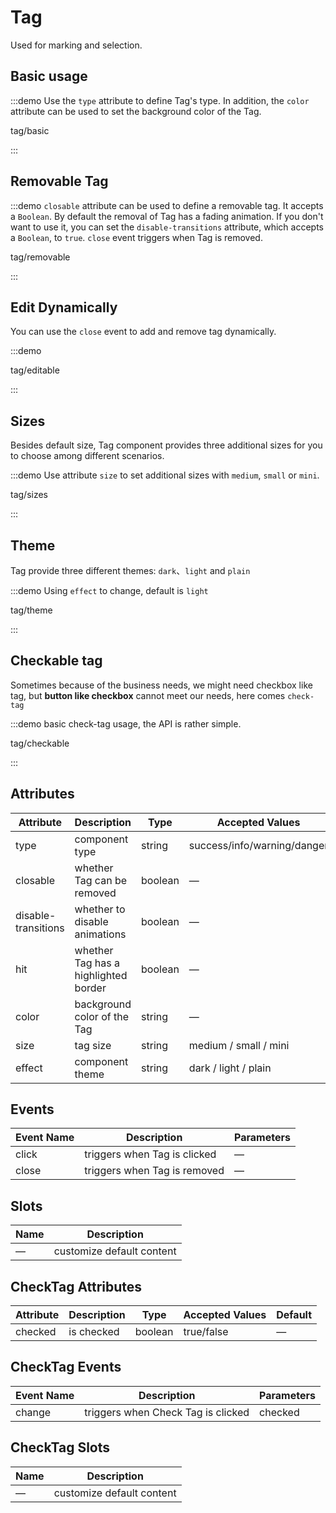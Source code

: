 # Tag

Used for marking and selection.

## Basic usage

:::demo Use the `type` attribute to define Tag's type. In addition, the `color` attribute can be used to set the background color of the Tag.

tag/basic

:::

## Removable Tag

:::demo `closable` attribute can be used to define a removable tag. It accepts a `Boolean`. By default the removal of Tag has a fading animation. If you don't want to use it, you can set the `disable-transitions` attribute, which accepts a `Boolean`, to `true`. `close` event triggers when Tag is removed.

tag/removable

:::

## Edit Dynamically

You can use the `close` event to add and remove tag dynamically.

:::demo

tag/editable

:::

## Sizes

Besides default size, Tag component provides three additional sizes for you to choose among different scenarios.

:::demo Use attribute `size` to set additional sizes with `medium`, `small` or `mini`.

tag/sizes

:::

## Theme

Tag provide three different themes: `dark`、`light` and `plain`

:::demo Using `effect` to change, default is `light`

tag/theme

:::

## Checkable tag

Sometimes because of the business needs, we might need checkbox like tag, but **button like checkbox** cannot meet our needs, here comes `check-tag`

:::demo basic check-tag usage, the API is rather simple.

tag/checkable

:::

## Attributes

| Attribute           | Description                          | Type    | Accepted Values             | Default |
| ------------------- | ------------------------------------ | ------- | --------------------------- | ------- |
| type                | component type                       | string  | success/info/warning/danger | —       |
| closable            | whether Tag can be removed           | boolean | —                           | false   |
| disable-transitions | whether to disable animations        | boolean | —                           | false   |
| hit                 | whether Tag has a highlighted border | boolean | —                           | false   |
| color               | background color of the Tag          | string  | —                           | —       |
| size                | tag size                             | string  | medium / small / mini       | —       |
| effect              | component theme                      | string  | dark / light / plain        | light   |

## Events

| Event Name | Description                  | Parameters |
| ---------- | ---------------------------- | ---------- |
| click      | triggers when Tag is clicked | —          |
| close      | triggers when Tag is removed | —          |

## Slots

| Name | Description               |
| ---- | ------------------------- |
| —    | customize default content |

## CheckTag Attributes

| Attribute | Description | Type    | Accepted Values | Default |
| --------- | ----------- | ------- | --------------- | ------- |
| checked   | is checked  | boolean | true/false      | —       |

## CheckTag Events

| Event Name | Description                        | Parameters |
| ---------- | ---------------------------------- | ---------- |
| change     | triggers when Check Tag is clicked | checked    |

## CheckTag Slots

| Name | Description               |
| ---- | ------------------------- |
| —    | customize default content |
